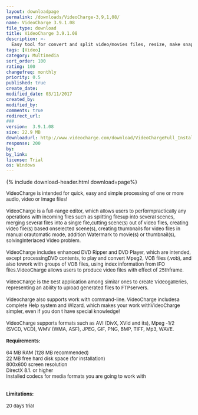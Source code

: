 ```yaml
---
layout: downloadpage
permalink: /downloads/VideoCharge-3,9,1,08/
name: VideoCharge 3.9.1.08
file_type: download
title: VideoCharge 3.9.1.08
description: >-
  Easy tool for convert and split video/movies files, resize, make snapshots
tags: [Video]
category: Multimedia
sort_order: 100
rating: 100
changefreq: monthly
priority: 0.5
published: true
create_date: 
modified_date: 03/11/2017
created_by: 
modified_by: 
comments: true
redirect_url: 
### 
version:  3.9.1.08
size: 22.9 MB
downloadurl: http://www.videocharge.com/download/VideoChargeFull_Install.exe
response: 200
by: 
by_link: 
license: Trial 
os: Windows
---
```


{% include download-header.html download=page%}

<p style="fix-download-text !important">
<p><font size="2"><p>VideoCharge is intended for quick, easy and simple processing of one or more audio, video or Image files!<br />
<br />
VideoCharge is a full-range editor, which allows users to performpractically any operations with incoming files such as splitting filesup into several scenes, merging several files into a single file,cutting scene(s) out of video files, creating video file(s) based onselected scene(s), creating thumbnails for video files in manual orautomatic mode, addition Watermark to movie(s) or thumbnail(s), solvingInterlaced Video problem. <br />
<br />
VideoCharge includes enhanced DVD Ripper and DVD Player, which are intended, except processingDVD contents, to play and convert Mpeg2, VOB files (.vob), and also towork with groups of VOB files, using index information from IFO files.VideoCharge allows users to produce video files with effect of 25thframe. <br />
<br />
VideoCharge is the best application among similar ones to create Videogalleries, representing an ability to upload generated files to FTPservers. <br />
<br />
Videocharge also supports work with command-line. VideoCharge includesa complete Help system and Wizard, which makes your work withVideoCharge simpler, even if you don t have special knowledge! <br />
<br />
VideoCharge supports formats such as AVI (DivX, XVid and its), Mpeg -1/2 (SVCD, VCD), WMV (WMA, ASF), JPEG, GIF, PNG, BMP, TIFF, Mp3, WAVE.<br />
<br />
<span><strong>Requirements:</strong></span><br />
<br />
64 MB RAM (128 MB recommended) <br />
22 MB free hard disk space (for installation) <br />
800x600 screen resolution <br />
DirectX 8.1. or higher <br />
Installed codecs for media formats you are going to work with <br />
<br />
<br />
<span><strong>Limitations:</strong></span><br />
<br />
20 days trial</p></p></p>
